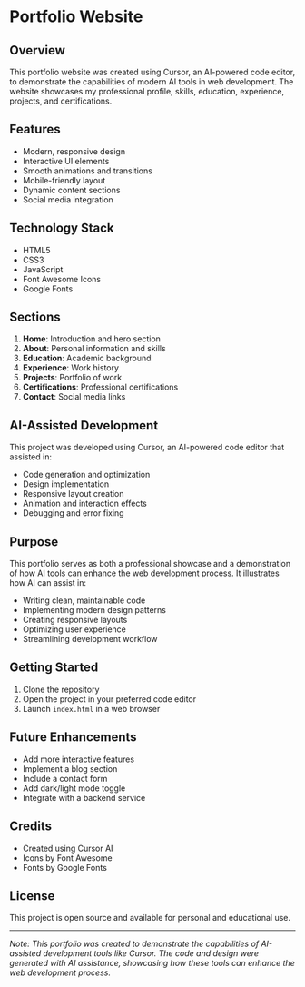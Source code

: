 # Portfolio Website

## Overview
This portfolio website was created using Cursor, an AI-powered code editor, to demonstrate the capabilities of modern AI tools in web development. The website showcases my professional profile, skills, education, experience, projects, and certifications.

## Features
- Modern, responsive design
- Interactive UI elements
- Smooth animations and transitions
- Mobile-friendly layout
- Dynamic content sections
- Social media integration

## Technology Stack
- HTML5
- CSS3
- JavaScript
- Font Awesome Icons
- Google Fonts

## Sections
1. **Home**: Introduction and hero section
2. **About**: Personal information and skills
3. **Education**: Academic background
4. **Experience**: Work history
5. **Projects**: Portfolio of work
6. **Certifications**: Professional certifications
7. **Contact**: Social media links

## AI-Assisted Development
This project was developed using Cursor, an AI-powered code editor that assisted in:
- Code generation and optimization
- Design implementation
- Responsive layout creation
- Animation and interaction effects
- Debugging and error fixing

## Purpose
This portfolio serves as both a professional showcase and a demonstration of how AI tools can enhance the web development process. It illustrates how AI can assist in:
- Writing clean, maintainable code
- Implementing modern design patterns
- Creating responsive layouts
- Optimizing user experience
- Streamlining development workflow

## Getting Started
1. Clone the repository
2. Open the project in your preferred code editor
3. Launch `index.html` in a web browser

## Future Enhancements
- Add more interactive features
- Implement a blog section
- Include a contact form
- Add dark/light mode toggle
- Integrate with a backend service

## Credits
- Created using Cursor AI
- Icons by Font Awesome
- Fonts by Google Fonts

## License
This project is open source and available for personal and educational use.

---

*Note: This portfolio was created to demonstrate the capabilities of AI-assisted development tools like Cursor. The code and design were generated with AI assistance, showcasing how these tools can enhance the web development process.* 